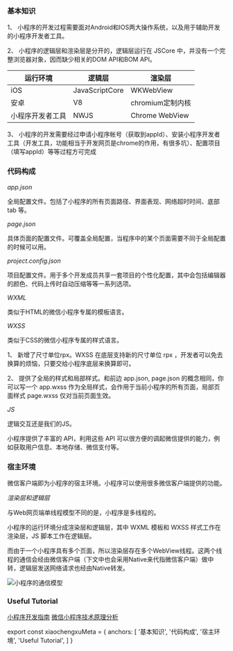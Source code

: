 ### 基本知识

1、 小程序的开发过程需要面对Android和IOS两大操作系统，以及用于辅助开发的小程序开发者工具。

2、 小程序的逻辑层和渲染层是分开的，逻辑层运行在 JSCore 中，并没有一个完整浏览器对象，因而缺少相关的DOM API和BOM API。

| 运行环境	| 逻辑层	| 渲染层 |
| ------------ | ---- | --- |
| iOS	| JavaScriptCore | WKWebView |
| 安卓	| V8 | chromium定制内核 |
| 小程序开发者工具	| NWJS | Chrome WebView |

3、 小程序的开发需要经过申请小程序帐号（获取到appId）、安装小程序开发者工具（开发工具，功能相当于开发网页是chrome的作用，有很多坑）、配置项目（填写appId）等等过程方可完成

### 代码构成

_app.json_

全局配置文件。包括了小程序的所有页面路径、界面表现、网络超时时间、底部 tab 等。

_page.json_

具体页面的配置文件。可覆盖全局配置，当程序中的某个页面需要不同于全局配置的时候可以用。

_project.config.json_

项目配置文件。用于多个开发成员共享一套项目的个性化配置，其中会包括编辑器的颜色、代码上传时自动压缩等等一系列选项。

_WXML_

类似于HTML的微信小程序专属的模板语言。

_WXSS_

类似于CSS的微信小程序专属的样式语言。

1、 新增了尺寸单位rpx。WXSS 在底层支持新的尺寸单位 rpx ，开发者可以免去换算的烦恼，只要交给小程序底层来换算即可。

2、 提供了全局的样式和局部样式。和前边 app.json, page.json 的概念相同，你可以写一个 app.wxss 作为全局样式，会作用于当前小程序的所有页面，局部页面样式 page.wxss 仅对当前页面生效。

_JS_

逻辑交互还是我们的JS。

小程序提供了丰富的 API，利用这些 API 可以很方便的调起微信提供的能力，例如获取用户信息、本地存储、微信支付等。

### 宿主环境

微信客户端即为小程序的宿主环境。小程序可以使用很多微信客户端提供的功能。

_渲染层和逻辑层_

与Web网页端单线程模型不同的是，小程序是多线程的。

小程序的运行环境分成渲染层和逻辑层，其中 WXML 模板和 WXSS 样式工作在渲染层，JS 脚本工作在逻辑层。

而由于一个小程序具有多个页面，所以渲染层存在多个WebView线程。这两个线程的通信会经由微信客户端（下文中也会采用Native来代指微信客户端）做中转，逻辑层发送网络请求也经由Native转发。

![小程序的通信模型](Tongxinmoxing.png "600px")

### Useful Tutorial

[小程序开发指南](https://developers.weixin.qq.com/ebook?action=get_post_info&docid=0006a2289c8bb0bb0086ee8c056c0a)
[微信小程序技术原理分析](https://zhaomenghuan.js.org/blog/wechat-miniprogram-principle-analysis.html)

export const xiaochengxuMeta = {
  anchors: [
    '基本知识',
    '代码构成',
    '宿主环境',
    'Useful Tutorial',
  ]
}